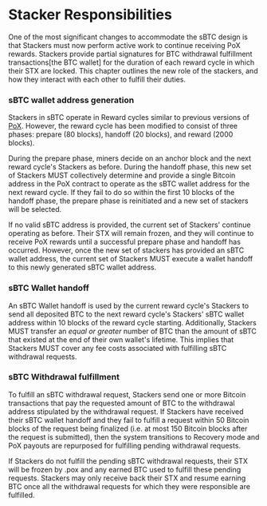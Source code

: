 # Stacker Responsibilities

One of the most significant changes to accommodate the sBTC design is that Stackers must now perform active work to continue receiving PoX rewards. Stackers provide partial signatures for BTC withdrawal fulfillment transactions\[the BTC wallet] for the duration of each reward cycle in which their STX are locked. This chapter outlines the new role of the stackers, and how they interact with each other to fulfill their duties.

### sBTC wallet address generation

Stackers in sBTC operate in Reward cycles similar to previous versions of [PoX](https://github.com/stacksgov/sips/blob/main/sips/sip-007/sip-007-stacking-consensus.md). However, the reward cycle has been modified to consist of three phases: prepare (80 blocks), handoff (20 blocks), and reward (2000 blocks).

During the prepare phase, miners decide on an anchor block and the next reward cycle's Stackers as before. During the handoff phase, this new set of Stackers MUST collectively determine and provide a single Bitcoin address in the PoX contract to operate as the sBTC wallet address for the next reward cycle. If they fail to do so within the first 10 blocks of the handoff phase, the prepare phase is reinitiated and a new set of stackers will be selected.

If no valid sBTC address is provided, the current set of Stackers' continue operating as before. Their STX will remain frozen, and they will continue to receive PoX rewards until a successful prepare phase and handoff has occurred. However, once the new set of stackers has provided an sBTC wallet address, the current set of Stackers MUST execute a wallet handoff to this newly generated sBTC wallet address.

### sBTC Wallet handoff

An sBTC Wallet handoff is used by the current reward cycle's Stackers to send all deposited BTC to the next reward cycle's Stackers' sBTC wallet address within 10 blocks of the reward cycle starting. Additionally, Stackers MUST transfer an _equal or greater_ number of BTC than the amount of sBTC that existed at the end of their own wallet's lifetime. This implies that Stackers MUST cover any fee costs associated with fulfilling sBTC withdrawal requests.

### sBTC Withdrawal fulfillment

To fulfill an sBTC withdrawal request, Stackers send one or more Bitcoin transactions that pay the requested amount of BTC to the withdrawal address stipulated by the withdrawal request. If Stackers have received their sBTC wallet handoff and they fail to fulfill a request within 50 Bitcoin blocks of the request being finalized (i.e. at most 150 Bitcoin blocks after the request is submitted), then the system transitions to Recovery mode and PoX payouts are repurposed for fulfilling pending withdrawal requests.

If Stackers do not fulfill the pending sBTC withdrawal requests, their STX will be frozen by .pox and any earned BTC used to fulfill these pending requests. Stackers may only receive back their STX and resume earning BTC once all the withdrawal requests for which they were responsible are fulfilled.
